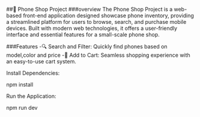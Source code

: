 
##📱 Phone Shop Project
###overview
The Phone Shop Project is a web-based front-end application designed showcase phone inventory, providing a streamlined platform for users to browse, search, and purchase mobile devices. Built with modern web technologies, it offers a user-friendly interface and essential features for a small-scale phone shop.


###Features
-🔍 Search and Filter: Quickly find phones based on model,color and price
-🛒 Add to Cart: Seamless shopping experience with an easy-to-use cart system.

Install Dependencies:

npm install

Run the Application:

npm run dev


